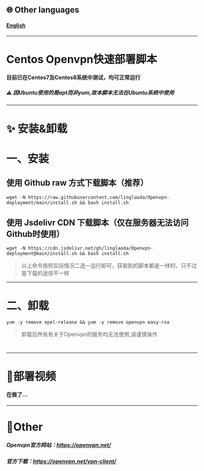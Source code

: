 ## 🌐 Other languages
#### [English](https://github.com/linglaoda/Openvpn-deployment/tree/main/English-Readme)

***

# Centos Openvpn快速部署脚本
#### 目前已在Centos7及Centos8系统中测试，均可正常运行
##### ⚠ 因Ubuntu使用的是apt而非yum,故本脚本无法在Ubuntu系统中使用

***

# ✨ 安装&卸载
# 一、安装
## 使用 Github raw 方式下载脚本（推荐）
````
wget -N https://raw.githubusercontent.com/linglaoda/Openvpn-deployment/main/install.sh && bash install.sh
````
## 使用 Jsdelivr CDN 下载脚本（仅在服务器无法访问Github时使用）
````
wget -N https://cdn.jsdelivr.net/gh/linglaoda/Openvpn-deployment@main/install.sh && bash install.sh
````
> 以上命令按照实际情况二选一运行即可，获取到的脚本都是一样的，只不过是下载的途径不一样
***
# 二、卸载

````
yum -y remove epel-release && yum -y remove openvpn easy-rsa
````
> 卸载后所有有关于Openvpn的服务均无法使用,请谨慎操作
# 
***

# 🌠部署视频
#### 在做了...

***

# 🌌Other
##### Openvpn官方网站：https://openvpn.net/
##### 官方下载：https://openvpn.net/vpn-client/
